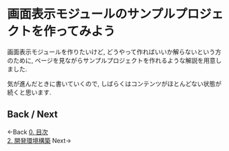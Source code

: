 # 画面表示モジュールのサンプルプロジェクトを作ってみよう

画面表示モジュールを作りたいけど, どうやって作ればいいか解らないという方のために, ページを見ながらサンプルプロジェクトを作れるような解説を用意しました.

気が進んだときに書いていくので, しばらくはコンテンツがほとんどない状態が続くと思います.

## Back / Next
←Back [0. 目次](./00.toc.md)  
[2. 開発環境構築](./02.install_software.md) Next→
